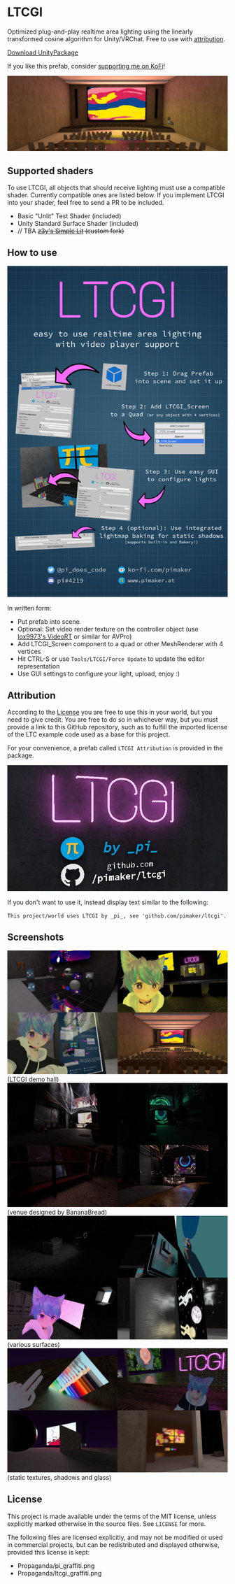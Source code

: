 # LTCGI

Optimized plug-and-play realtime area lighting using the linearly transformed cosine algorithm for Unity/VRChat. Free to use with [attribution](#Attribution).

[Download UnityPackage](https://github.com/PiMaker/ltcgi/raw/main/ltcgi.unitypackage)

If you like this prefab, consider [supporting me on KoFi](https://ko-fi.com/pimaker)!

![Header Image](./Screenshots/header.jpg)

## Supported shaders

To use LTCGI, all objects that should receive lighting must use a compatible shader. Currently compatible ones are listed below. If you implement LTCGI into your shader, feel free to send a PR to be included.

* Basic "Unlit" Test Shader (included)
* Unity Standard Surface Shader (included)
* // TBA ~~[z3y's Simple Lit](https://github.com/pimaker/shaders) (custom fork)~~

## How to use

![Instructional Poster](./Propaganda/Poster1_rotated.jpg)

In written form:

* Put prefab into scene
* Optional: Set video render texture on the controller object (use [lox9973's VideoRT](https://drive.google.com/file/d/1XQBybXg2D87AueLI87UuujA3jDN4fU33/view) or similar for AVPro)
* Add LTCGI_Screen component to a quad or other MeshRenderer with 4 vertices
* Hit CTRL-S or use `Tools/LTCGI/Force Update` to update the editor representation
* Use GUI settings to configure your light, upload, enjoy :)

## Attribution

According to the [License](#License) you are free to use this in your world, but you need to give credit. You are free to do so in whichever way, but you must provide a link to this GitHub repository, such as to fulfill the imported license of the LTC example code used as a base for this project.

For your convenience, a prefab called `LTCGI Attribution` is provided in the package.

![LTCGI Attribution Prefab](Screenshots/attribution.jpg)

If you don't want to use it, instead display text similar to the following:

```
This project/world uses LTCGI by _pi_, see 'github.com/pimaker/ltcgi'.
```

## Screenshots

![Screenshot](./Screenshots/collage4.jpg)
([LTCGI demo hall](https://vrchat.com/home/launch?worldId=wrld_aa2627ec-c63a-4db2-aa3e-9078d41c6d9c))
![Screenshot](./Screenshots/collage2.jpg)
(venue designed by BananaBread)
![Screenshot](./Screenshots/collage3.jpg)
(various surfaces)
![Screenshot](./Screenshots/collage1.jpg)
(static textures, shadows and glass)

## License

This project is made available under the terms of the MIT license, unless explicitly marked otherwise in the source files. See `LICENSE` for more.

The following files are licensed explicitly, and may not be modified or used in commercial projects, but can be redistributed and displayed otherwise, provided this license is kept:

* Propaganda/pi_graffiti.png
* Propaganda/ltcgi_graffiti.png